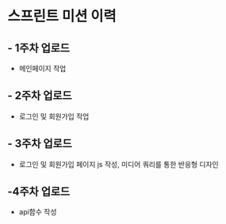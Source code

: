 # 스프린트 미션 이력

## - 1주차 업로드 
- 메인페이지 작업

## - 2주차 업로드
- 로그인 및 회원가입 작업

## - 3주차 업로드
- 로그인 및 회원가입 페이지 js 작성, 미디어 쿼리를 통한 반응형 디자인

## -4주차 업로드
- api함수 작성